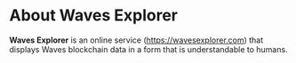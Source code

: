 # About Waves Explorer

**Waves Explorer** is an online service (<https://wavesexplorer.com>) that displays Waves blockchain data in a form that is understandable to humans.